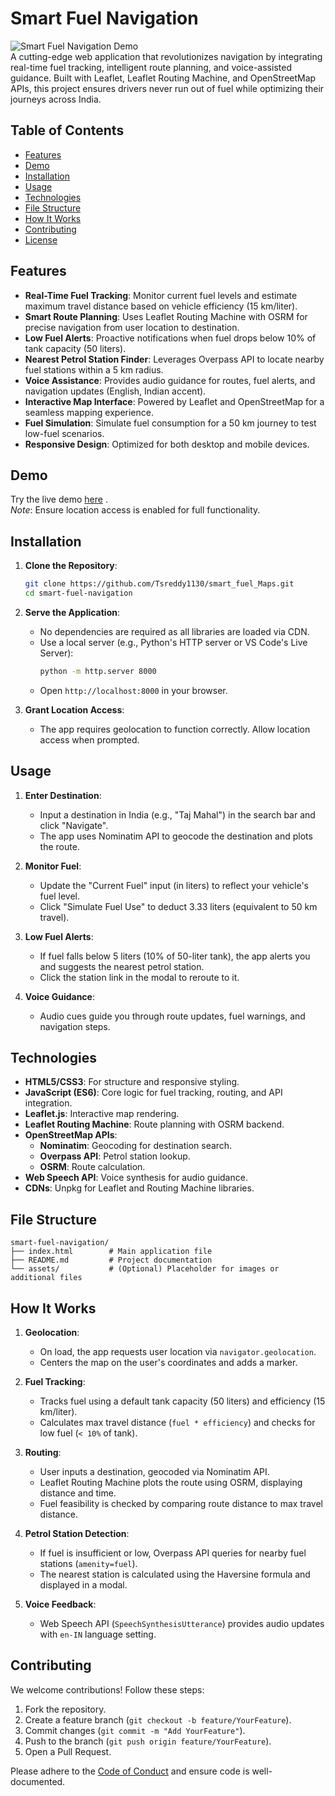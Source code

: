 # Smart Fuel Navigation

![Smart Fuel Navigation Demo](https://img.shields.io/badge/Status-Active-brightgreen)  
A cutting-edge web application that revolutionizes navigation by integrating real-time fuel tracking, intelligent route planning, and voice-assisted guidance. Built with Leaflet, Leaflet Routing Machine, and OpenStreetMap APIs, this project ensures drivers never run out of fuel while optimizing their journeys across India.

## Table of Contents
- [Features](#features)
- [Demo](#demo)
- [Installation](#installation)
- [Usage](#usage)
- [Technologies](#technologies)
- [File Structure](#file-structure)
- [How It Works](#how-it-works)
- [Contributing](#contributing)
- [License](#license)

## Features
- **Real-Time Fuel Tracking**: Monitor current fuel levels and estimate maximum travel distance based on vehicle efficiency (15 km/liter).
- **Smart Route Planning**: Uses Leaflet Routing Machine with OSRM for precise navigation from user location to destination.
- **Low Fuel Alerts**: Proactive notifications when fuel drops below 10% of tank capacity (50 liters).
- **Nearest Petrol Station Finder**: Leverages Overpass API to locate nearby fuel stations within a 5 km radius.
- **Voice Assistance**: Provides audio guidance for routes, fuel alerts, and navigation updates (English, Indian accent).
- **Interactive Map Interface**: Powered by Leaflet and OpenStreetMap for a seamless mapping experience.
- **Fuel Simulation**: Simulate fuel consumption for a 50 km journey to test low-fuel scenarios.
- **Responsive Design**: Optimized for both desktop and mobile devices.

## Demo
Try the live demo [here](https://tsreddy1130.github.io/smart_fuel_Maps/) .  
*Note*: Ensure location access is enabled for full functionality.

## Installation
1. **Clone the Repository**:
   ```bash
   git clone https://github.com/Tsreddy1130/smart_fuel_Maps.git
   cd smart-fuel-navigation
   ```

2. **Serve the Application**:
   - No dependencies are required as all libraries are loaded via CDN.
   - Use a local server (e.g., Python's HTTP server or VS Code's Live Server):
     ```bash
     python -m http.server 8000
     ```
   - Open `http://localhost:8000` in your browser.

3. **Grant Location Access**:
   - The app requires geolocation to function correctly. Allow location access when prompted.

## Usage
1. **Enter Destination**:
   - Input a destination in India (e.g., "Taj Mahal") in the search bar and click "Navigate".
   - The app uses Nominatim API to geocode the destination and plots the route.

2. **Monitor Fuel**:
   - Update the "Current Fuel" input (in liters) to reflect your vehicle's fuel level.
   - Click "Simulate Fuel Use" to deduct 3.33 liters (equivalent to 50 km travel).

3. **Low Fuel Alerts**:
   - If fuel falls below 5 liters (10% of 50-liter tank), the app alerts you and suggests the nearest petrol station.
   - Click the station link in the modal to reroute to it.

4. **Voice Guidance**:
   - Audio cues guide you through route updates, fuel warnings, and navigation steps.

## Technologies
- **HTML5/CSS3**: For structure and responsive styling.
- **JavaScript (ES6)**: Core logic for fuel tracking, routing, and API integration.
- **Leaflet.js**: Interactive map rendering.
- **Leaflet Routing Machine**: Route planning with OSRM backend.
- **OpenStreetMap APIs**:
  - **Nominatim**: Geocoding for destination search.
  - **Overpass API**: Petrol station lookup.
  - **OSRM**: Route calculation.
- **Web Speech API**: Voice synthesis for audio guidance.
- **CDNs**: Unpkg for Leaflet and Routing Machine libraries.

## File Structure
```
smart-fuel-navigation/
├── index.html        # Main application file
├── README.md         # Project documentation
└── assets/           # (Optional) Placeholder for images or additional files
```

## How It Works
1. **Geolocation**:
   - On load, the app requests user location via `navigator.geolocation`.
   - Centers the map on the user's coordinates and adds a marker.

2. **Fuel Tracking**:
   - Tracks fuel using a default tank capacity (50 liters) and efficiency (15 km/liter).
   - Calculates max travel distance (`fuel * efficiency`) and checks for low fuel (`< 10%` of tank).

3. **Routing**:
   - User inputs a destination, geocoded via Nominatim API.
   - Leaflet Routing Machine plots the route using OSRM, displaying distance and time.
   - Fuel feasibility is checked by comparing route distance to max travel distance.

4. **Petrol Station Detection**:
   - If fuel is insufficient or low, Overpass API queries for nearby fuel stations (`amenity=fuel`).
   - The nearest station is calculated using the Haversine formula and displayed in a modal.

5. **Voice Feedback**:
   - Web Speech API (`SpeechSynthesisUtterance`) provides audio updates with `en-IN` language setting.

## Contributing
We welcome contributions! Follow these steps:
1. Fork the repository.
2. Create a feature branch (`git checkout -b feature/YourFeature`).
3. Commit changes (`git commit -m "Add YourFeature"`).
4. Push to the branch (`git push origin feature/YourFeature`).
5. Open a Pull Request.

Please adhere to the [Code of Conduct](CODE_OF_CONDUCT.md) and ensure code is well-documented.

